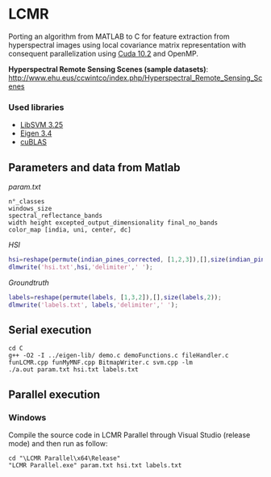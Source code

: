 # LCMR
Porting an algorithm from MATLAB to C for feature extraction from hyperspectral images using local covariance matrix representation with consequent parallelization using [Cuda 10.2](https://developer.nvidia.com/cuda-10.2-download-archive) and OpenMP.

__Hyperspectral Remote Sensing Scenes (sample datasets)__: http://www.ehu.eus/ccwintco/index.php/Hyperspectral_Remote_Sensing_Scenes

### Used libraries

* [LibSVM 3.25](https://www.csie.ntu.edu.tw/~cjlin/libsvm/)
* [Eigen 3.4](https://eigen.tuxfamily.org/index.php?title=Main_Page)
* [cuBLAS](https://docs.nvidia.com/cuda/cublas/index.html)

## Parameters and data from Matlab
_param.txt_
```
n°_classes
windows_size
spectral_reflectance_bands
width height excepted_output_dimensionality final_no_bands
color_map [india, uni, center, dc]
```

_HSI_
```Matlab
hsi=reshape(permute(indian_pines_corrected, [1,2,3]),[],size(indian_pines_corrected,3))';
dlmwrite('hsi.txt',hsi,'delimiter',' ');
```

_Groundtruth_
```Matlab
labels=reshape(permute(labels, [1,3,2]),[],size(labels,2));
dlmwrite('labels.txt', labels,'delimiter',' ');
```

## Serial execution
```console
cd C
g++ -O2 -I ../eigen-lib/ demo.c demoFunctions.c fileHandler.c funLCMR.cpp funMyMNF.cpp BitmapWriter.c svm.cpp -lm
./a.out param.txt hsi.txt labels.txt
```

## Parallel execution
### Windows
Compile the source code in LCMR Parallel through Visual Studio (release mode) and then run as follow:
```console
cd "\LCMR Parallel\x64\Release"
"LCMR Parallel.exe" param.txt hsi.txt labels.txt
```
